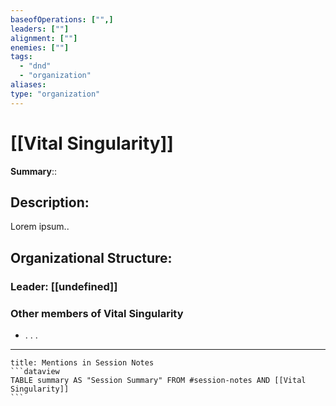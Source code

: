 ```yaml
---
baseofOperations: ["",]
leaders: [""]
alignment: [""]
enemies: [""]
tags:
  - "dnd"
  - "organization"
aliases:
type: "organization"
---
```

# [[Vital Singularity]]

**Summary**:: 

## Description:
Lorem ipsum..

## Organizational Structure:

### Leader: [[undefined]]

### Other members of Vital Singularity
* . . .



---
````ad-example
title: Mentions in Session Notes
```dataview
TABLE summary AS "Session Summary" FROM #session-notes AND [[Vital Singularity]]
```
````
`````
